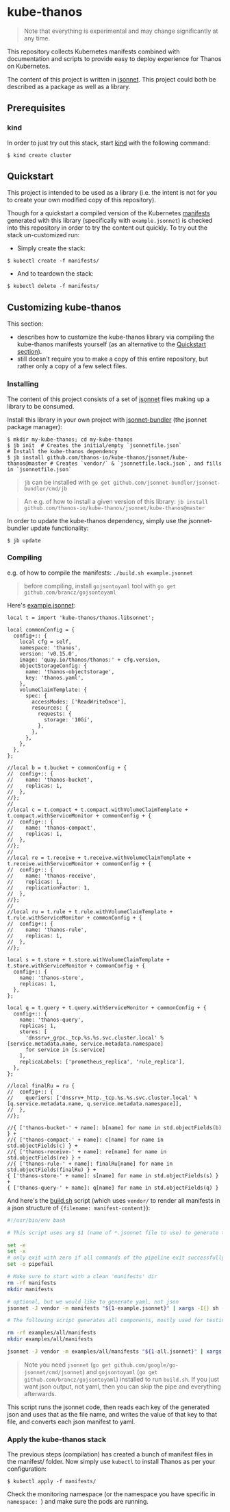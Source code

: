 # kube-thanos

> Note that everything is experimental and may change significantly at any time.

This repository collects Kubernetes manifests combined with documentation and scripts to provide easy to deploy experience for Thanos on Kubernetes.

The content of this project is written in [jsonnet](http://jsonnet.org/). This project could both be described as a package as well as a library.

## Prerequisites

### kind

In order to just try out this stack, start [kind](https://github.com/kubernetes-sigs/kind) with the following command:

```shell
$ kind create cluster
```

## Quickstart

This project is intended to be used as a library (i.e. the intent is not for you to create your own modified copy of this repository).

Though for a quickstart a compiled version of the Kubernetes [manifests](manifests) generated with this library (specifically with `example.jsonnet`) is checked into this repository in order to try the content out quickly. To try out the stack un-customized run:
 * Simply create the stack:
```shell
$ kubectl create -f manifests/
```

 * And to teardown the stack:
```shell
$ kubectl delete -f manifests/
```

## Customizing kube-thanos

This section:
 * describes how to customize the kube-thanos library via compiling the kube-thanos manifests yourself (as an alternative to the [Quickstart section](#Quickstart)).
 * still doesn't require you to make a copy of this entire repository, but rather only a copy of a few select files.

### Installing

The content of this project consists of a set of [jsonnet](http://jsonnet.org/) files making up a library to be consumed.

Install this library in your own project with [jsonnet-bundler](https://github.com/jsonnet-bundler/jsonnet-bundler#install) (the jsonnet package manager):
```shell
$ mkdir my-kube-thanos; cd my-kube-thanos
$ jb init  # Creates the initial/empty `jsonnetfile.json`
# Install the kube-thanos dependency
$ jb install github.com/thanos-io/kube-thanos/jsonnet/kube-thanos@master # Creates `vendor/` & `jsonnetfile.lock.json`, and fills in `jsonnetfile.json`
```

> `jb` can be installed with `go get github.com/jsonnet-bundler/jsonnet-bundler/cmd/jb`

> An e.g. of how to install a given version of this library: `jb install github.com/thanos-io/kube-thanos/jsonnet/kube-thanos@master`

In order to update the kube-thanos dependency, simply use the jsonnet-bundler update functionality:
```shell
$ jb update
```

### Compiling

e.g. of how to compile the manifests: `./build.sh example.jsonnet`

> before compiling, install `gojsontoyaml` tool with `go get github.com/brancz/gojsontoyaml`

Here's [example.jsonnet](example.jsonnet):

[embedmd]:# (example.jsonnet)
```jsonnet
local t = import 'kube-thanos/thanos.libsonnet';

local commonConfig = {
  config+:: {
    local cfg = self,
    namespace: 'thanos',
    version: 'v0.15.0',
    image: 'quay.io/thanos/thanos:' + cfg.version,
    objectStorageConfig: {
      name: 'thanos-objectstorage',
      key: 'thanos.yaml',
    },
    volumeClaimTemplate: {
      spec: {
        accessModes: ['ReadWriteOnce'],
        resources: {
          requests: {
            storage: '10Gi',
          },
        },
      },
    },
  },
};

//local b = t.bucket + commonConfig + {
//  config+:: {
//    name: 'thanos-bucket',
//    replicas: 1,
//  },
//};
//
//local c = t.compact + t.compact.withVolumeClaimTemplate + t.compact.withServiceMonitor + commonConfig + {
//  config+:: {
//    name: 'thanos-compact',
//    replicas: 1,
//  },
//};
//
//local re = t.receive + t.receive.withVolumeClaimTemplate + t.receive.withServiceMonitor + commonConfig + {
//  config+:: {
//    name: 'thanos-receive',
//    replicas: 1,
//    replicationFactor: 1,
//  },
//};
//
//local ru = t.rule + t.rule.withVolumeClaimTemplate + t.rule.withServiceMonitor + commonConfig + {
//  config+:: {
//    name: 'thanos-rule',
//    replicas: 1,
//  },
//};

local s = t.store + t.store.withVolumeClaimTemplate + t.store.withServiceMonitor + commonConfig + {
  config+:: {
    name: 'thanos-store',
    replicas: 1,
  },
};

local q = t.query + t.query.withServiceMonitor + commonConfig + {
  config+:: {
    name: 'thanos-query',
    replicas: 1,
    stores: [
      'dnssrv+_grpc._tcp.%s.%s.svc.cluster.local' % [service.metadata.name, service.metadata.namespace]
      for service in [s.service]
    ],
    replicaLabels: ['prometheus_replica', 'rule_replica'],
  },
};

//local finalRu = ru {
//  config+:: {
//    queriers: ['dnssrv+_http._tcp.%s.%s.svc.cluster.local' % [q.service.metadata.name, q.service.metadata.namespace]],
//  },
//};

//{ ['thanos-bucket-' + name]: b[name] for name in std.objectFields(b) } +
//{ ['thanos-compact-' + name]: c[name] for name in std.objectFields(c) } +
//{ ['thanos-receive-' + name]: re[name] for name in std.objectFields(re) } +
//{ ['thanos-rule-' + name]: finalRu[name] for name in std.objectFields(finalRu) } +
{ ['thanos-store-' + name]: s[name] for name in std.objectFields(s) } +
{ ['thanos-query-' + name]: q[name] for name in std.objectFields(q) }
```

And here's the [build.sh](build.sh) script (which uses `vendor/` to render all manifests in a json structure of `{filename: manifest-content}`):

[embedmd]:# (build.sh)
```sh
#!/usr/bin/env bash

# This script uses arg $1 (name of *.jsonnet file to use) to generate the manifests/*.yaml files.

set -e
set -x
# only exit with zero if all commands of the pipeline exit successfully
set -o pipefail

# Make sure to start with a clean 'manifests' dir
rm -rf manifests
mkdir manifests

# optional, but we would like to generate yaml, not json
jsonnet -J vendor -m manifests "${1-example.jsonnet}" | xargs -I{} sh -c 'cat {} | gojsontoyaml > {}.yaml; rm -f {}' -- {}

# The following script generates all components, mostly used for testing

rm -rf examples/all/manifests
mkdir examples/all/manifests

jsonnet -J vendor -m examples/all/manifests "${1-all.jsonnet}" | xargs -I{} sh -c 'cat {} | gojsontoyaml > {}.yaml; rm -f {}' -- {}
```

> Note you need `jsonnet` (`go get github.com/google/go-jsonnet/cmd/jsonnet`) and `gojsontoyaml` (`go get github.com/brancz/gojsontoyaml`) installed to run `build.sh`. If you just want json output, not yaml, then you can skip the pipe and everything afterwards.

This script runs the jsonnet code, then reads each key of the generated json and uses that as the file name, and writes the value of that key to that file, and converts each json manifest to yaml.

### Apply the kube-thanos stack
The previous steps (compilation) has created a bunch of manifest files in the manifest/ folder.
Now simply use `kubectl` to install Thanos as per your configuration:

```shell
$ kubectl apply -f manifests/
```

Check the monitoring namespace (or the namespace you have specific in `namespace: `) and make sure the pods are running.
